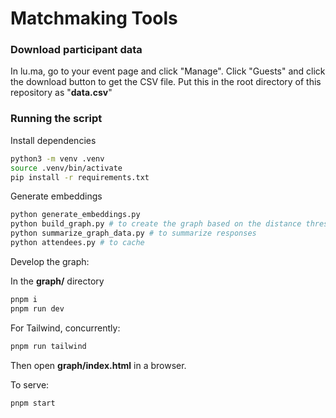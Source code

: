 # Matchmaking Tools

### Download participant data

In lu.ma, go to your event page and click "Manage". Click "Guests" and click the download button to get the CSV file. Put this in the root directory of this repository as "**data.csv**"

### Running the script

Install dependencies

```sh
python3 -m venv .venv
source .venv/bin/activate
pip install -r requirements.txt
```

Generate embeddings

```sh
python generate_embeddings.py
python build_graph.py # to create the graph based on the distance threshold
python summarize_graph_data.py # to summarize responses
python attendees.py # to cache
```

Develop the graph:

In the **graph/** directory

```sh
pnpm i
pnpm run dev
```

For Tailwind, concurrently:

```sh
pnpm run tailwind
```

Then open **graph/index.html** in a browser.

To serve:

```sh
pnpm start
```
